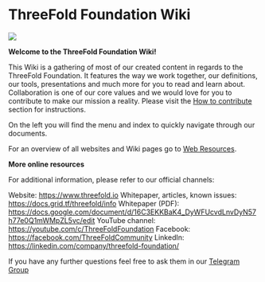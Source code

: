 # ThreeFold Foundation Wiki

![](https://images.unsplash.com/photo-1495364037436-fed1ba81ad3e?ixlib=rb-0.3.5&ixid=eyJhcHBfaWQiOjEyMDd9&s=655ce70e725522ae583a940359ce8260&auto=format&fit=crop&w=1655&q=80)

**Welcome to the ThreeFold Foundation Wiki!**

This Wiki is a gathering of most of our created content in regards to the ThreeFold Foundation.
It features the way we work together, our definitions, our tools, presentations and much more for you to read and learn about.
Collaboration is one of our core values and we would love for you to contribute to make our mission a reality. Please visit the [How to contribute](https://threefoldfoundation.github.io/info_foundation/#/collaboration/contributing_in_agile_org) section for instructions.

On the left you will find the menu and index to quickly navigate through our documents.

For an overview of all websites and Wiki pages go to [Web Resources](https://threefoldfoundation.github.io/info_foundation/#/web_resources/README).

**More online resources**

For additional information, please refer to our official channels:

Website: https://www.threefold.io
Whitepaper, articles, known issues: https://docs.grid.tf/threefold/info
Whitepaper (PDF): https://docs.google.com/document/d/16C3EKKBaK4_DyWFUcvdLnvDyN57h77e0Q1mWMpZL5vc/edit
YouTube channel: https://youtube.com/c/ThreeFoldFoundation
Facebook: https://facebook.com/ThreeFoldCommunity
LinkedIn: https://linkedin.com/company/threefold-foundation/

If you have any further questions feel free to ask them in our [Telegram Group](https://t.me/threefoldtoken_chat)